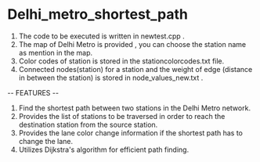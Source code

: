 # Delhi_metro_shortest_path

1. The code to be executed is written in newtest.cpp .
2. The map of Delhi Metro is provided , you can choose the station name as mention in the map.
3. Color codes of station is stored in the stationcolorcodes.txt file.
4. Connected nodes(station) for a station and the weight of edge (distance in between the station) is stored in node_values_new.txt .

 --  FEATURES --
1. Find the shortest path between two stations in the Delhi Metro network.
2. Provides the list of stations to be traversed in order to reach the destination station from the source station.
3. Provides the lane color change information if the shortest path has to change the lane.
4. Utilizes Dijkstra's algorithm for efficient path finding.
